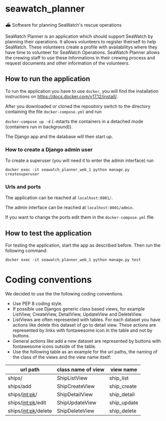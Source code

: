 # seawatch_planner
⛴ Software for planning SeaWatch's rescue operations

SeaWatch Planner is an application which should support SeaWatch by planning their operations. It allows volunteers to register theirself to help SeaWatch. These volunteers create a profile with availabilitys where they have time to volunteer for SeaWatch Operations.
SeaWatch Planner allows the crewing staff to use these Informations in their crewing process and request documents and other information of the volunteers.

## How to run the application
To run the application you have to use `docker`, you will find the installation instructions on https://docs.docker.com/v17.12/install/.

After you downloaded or cloned the repository switch to the directory containing the file `docker-compose.yml` and run

`docker-compose up -d` (`-d`starts the containers in a detached mode (containers run in background)).

The Django app and the database will then start up. 

### How to create a Django admin user
To create a superuser (you will need it to enter the admin interface) run

`docker exec -it seawatch_planner_web_1 python manage.py createsuperuser`

### Urls and ports
The application can be reached at `localhost:8001/`.

The admin interface can be reached at `localhost:8001/admin`.

If you want to change the ports edit them in the `docker-compose.yml` file.

## How to test the application
For testing the application, start the app as described before. Then run the following command: 

`docker exec -it seawatch_planner_web_1 python manage.py test`

# Coding conventions
We decided to use the the following coding conventions.

- Use PEP 8 coding style.
- If possible use Djangos generic class based views, for example ListView, CreateView, DetailView, UpdateView and DeleteView.
- ListViews are often represented with tables. For each dataset you have actions like delete this dataset of go to detail view. These actions are represented by links with fontawesome icon in the table and not by buttons.
- General actions like add a new dataset are represented by buttons with fontawesome icons outside of the table.
- Use the following table as an example for the url paths, the naming of the class of the views and the view name itself:

| url path              | class name of view | view name   |
| --------------------- | ------------------ | ----------- |
| ships/                | ShipListView       | ship_list   |
| ships/add             | ShipCreateView     | ship_create |
| ships/<int:pk>/       | ShipDetailView     | ship_detail |
| ships/<int:pk>/edit   | ShipUpdateView     | ship_update |
| ships/<int:pk>/delete | ShipDeleteView     | ship_delete |

